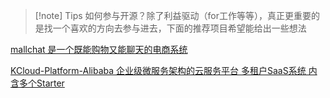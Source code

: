 > [!note] Tips
> 如何参与开源？除了利益驱动（for工作等等），真正更重要的是找一个喜欢的方向去参与进去，下面的推荐项目希望能给出一些想法

[mallchat 是一个既能购物又能聊天的电商系统](https://github.com/zongzibinbin/MallChat/tree/main)

[KCloud-Platform-Alibaba 企业级微服务架构的云服务平台 多租户SaaS系统 内含多个Starter](https://github.com/KouShenhai/KCloud-Platform-Alibaba)
